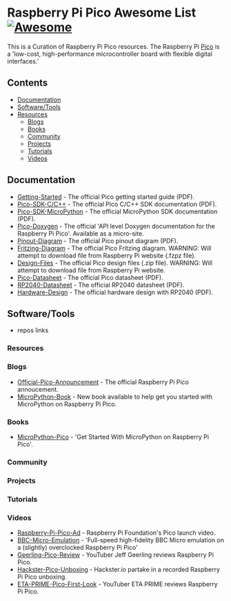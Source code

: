 # Raspberry Pi Pico Awesome List [![Awesome](https://awesome.re/badge.svg)](https://awesome.re)
This is a Curation of Raspberry Pi Pico resources. The Raspberry Pi [Pico](https://www.raspberrypi.org/documentation/pico/getting-started/) is a 'low-cost, high-performance microcontroller board with flexible digital interfaces.'

## Contents
- [Documentation](#documentation)
- [Software/Tools](#software-tools)
- [Resources](#resources)
	- [Blogs](#blogs)
    - [Books](#books)
    - [Community](#community)
    - [Projects](#projects)
    - [Tutorials](#tutorials)
    - [Videos](#videos)

## Documentation

- [Getting-Started](https://datasheets.raspberrypi.org/pico/getting-started-with-pico.pdf) - The official Pico getting started guide (PDF).
- [Pico-SDK-C/C++](https://datasheets.raspberrypi.org/pico/raspberry-pi-pico-c-sdk.pdf) - The official Pico C/C++ SDK documentation (PDF).
- [Pico-SDK-MicroPython](https://datasheets.raspberrypi.org/pico/raspberry-pi-pico-python-sdk.pdf) - The official MicroPython SDK documentation (PDF).
- [Pico-Doxygen](https://raspberrypi.github.io/pico-sdk-doxygen/index.html) - The official 'API level Doxygen documentation for the Raspberry Pi Pico'. Available as a micro-site.
- [Pinout-Diagram](https://datasheets.raspberrypi.org/pico/Pico-R3-A4-Pinout.pdf) - The official Pico pinout diagram (PDF).
- [Fritzing-Diagram](https://datasheets.raspberrypi.org/pico/Pico-R3-Fritzing.fzpz) - The official Pico Fritzing diagram. WARNING: Will attempt to download file from Raspberry Pi website (.fzpz file).
- [Design-Files](https://datasheets.raspberrypi.org/pico/RPi-Pico-R3-PUBLIC-20200119.zip) - The official Pico design files (.zip file). WARNING: Will attempt to download file from Raspberry Pi website.
- [Pico-Datasheet](https://datasheets.raspberrypi.org/pico/pico-datasheet.pdf) - The official Pico datasheet (PDF).
- [RP2040-Datasheet](https://datasheets.raspberrypi.org/rp2040/rp2040-datasheet.pdf) - The official RP2040 datasheet (PDF).
- [Hardware-Design](https://datasheets.raspberrypi.org/rp2040/hardware-design-with-rp2040.pdf) - The official hardware design with RP2040 (PDF).

## Software/Tools

- repos links

### Resources

### Blogs

- [Official-Pico-Announcement](https://www.raspberrypi.org/blog/raspberry-pi-silicon-pico-now-on-sale/) - The official Raspberry Pi Pico annoucement.
- [MicroPython-Book](https://www.raspberrypi.org/blog/new-book-get-started-with-micropython-on-raspberry-pi-pico/) - New book available to help get you started with MicroPython on Raspberry Pi Pico.

### Books

- [MicroPython-Pico](https://hackspace.raspberrypi.org/books/micropython-pico) - 'Get Started With MicroPython on Raspberry Pi Pico'.

### Community

### Projects

### Tutorials

### Videos

- [Raspberry-Pi-Pico-Ad](https://www.youtube.com/watch?v=o-tRJPCv0GA) - Raspberry Pi Foundation's Pico launch video.
- [BBC-Micro-Emulation](https://www.youtube.com/watch?v=WaPJmCgseQw) - 'Full-speed high-fidelity BBC Micro emulation on a (slightly) overclocked Raspberry Pi Pico'
- [Geerling-Pico-Review](https://www.youtube.com/watch?v=dUCgYXF01Do) - YouTuber Jeff Geerling reviews Raspberry Pi Pico.
- [Hackster-Pico-Unboxing](https://www.youtube.com/watch?v=qHT9UR8MTrE) - Hackster.io partake in a recorded Raspberry Pi Pico unboxing.
- [ETA-PRIME-Pico-First-Look](https://www.youtube.com/watch?v=IIBtAQQOZ90) - YouTuber ETA PRIME reviews Raspberry Pi Pico. 
